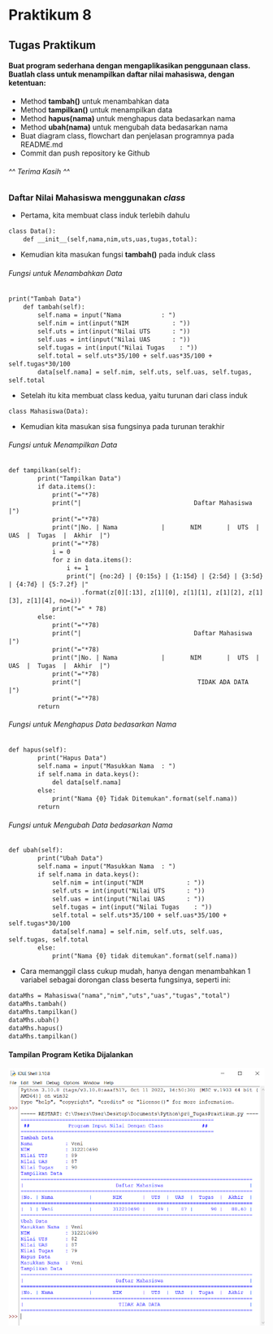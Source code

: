  # Praktikum 8 
## Tugas Praktikum
#### Buat program sederhana dengan mengaplikasikan penggunaan class. Buatlah class untuk menampilkan daftar nilai mahasiswa, dengan ketentuan:
- Method **tambah()** untuk menambahkan data
- Method **tampilkan()** untuk menampilkan data
- Method **hapus(nama)** untuk menghapus data bedasarkan nama
- Method **ubah(nama)** untuk mengubah data bedasarkan nama
- Buat diagram class, flowchart dan penjelasan programnya pada README.md
- Commit dan push repository ke Github
###### ^^ Terima Kasih ^^
### Daftar Nilai Mahasiswa menggunakan *class*
- Pertama, kita membuat class induk terlebih dahulu
```
class Data():
    def __init__(self,nama,nim,uts,uas,tugas,total):
```
- Kemudian kita masukan fungsi **tambah()** pada induk class
###### Fungsi untuk Menambahkan Data
```
print("Tambah Data")
    def tambah(self):
        self.nama = input("Nama           : ")
        self.nim = int(input("NIM            : "))
        self.uts = int(input("Nilai UTS      : "))
        self.uas = int(input("Nilai UAS      : "))
        self.tugas = int(input("Nilai Tugas    : "))
        self.total = self.uts*35/100 + self.uas*35/100 + self.tugas*30/100
        data[self.nama] = self.nim, self.uts, self.uas, self.tugas, self.total
```
- Setelah itu kita membuat class kedua, yaitu turunan dari class induk
```
class Mahasiswa(Data):
```
- Kemudian kita masukan sisa fungsinya pada turunan terakhir
###### Fungsi untuk Menampilkan Data
```
def tampilkan(self):
        print("Tampilkan Data")
        if data.items():
            print("="*78)
            print("|                               Daftar Mahasiswa                             |")
            print("="*78)
            print("|No. | Nama            |       NIM       |  UTS  |  UAS  |  Tugas  |  Akhir  |")
            print("="*78)
            i = 0
            for z in data.items():
                i += 1
                print("| {no:2d} | {0:15s} | {1:15d} | {2:5d} | {3:5d} | {4:7d} | {5:7.2f} |"
                    .format(z[0][:13], z[1][0], z[1][1], z[1][2], z[1][3], z[1][4], no=i))
            print("=" * 78)
        else:
            print("="*78)
            print("|                               Daftar Mahasiswa                             |")
            print("="*78)
            print("|No. | Nama            |       NIM       |  UTS  |  UAS  |  Tugas  |  Akhir  |")
            print("="*78)
            print("|                                TIDAK ADA DATA                              |")
            print("="*78)
        return
```
###### Fungsi untuk Menghapus Data bedasarkan Nama
```
def hapus(self):
        print("Hapus Data")
        self.nama = input("Masukkan Nama  : ")
        if self.nama in data.keys():
            del data[self.nama]
        else:
            print("Nama {0} Tidak Ditemukan".format(self.nama))
        return
```
###### Fungsi untuk Mengubah Data bedasarkan Nama
```
def ubah(self):
        print("Ubah Data")
        self.nama = input("Masukkan Nama  : ")
        if self.nama in data.keys():
            self.nim = int(input("NIM            : "))
            self.uts = int(input("Nilai UTS      : "))
            self.uas = int(input("Nilai UAS      : "))
            self.tugas = int(input("Nilai Tugas    : "))
            self.total = self.uts*35/100 + self.uas*35/100 + self.tugas*30/100
            data[self.nama] = self.nim, self.uts, self.uas, self.tugas, self.total
        else:
            print("Nama {0} tidak ditemukan".format(self.nama))
```
- Cara memanggil class cukup mudah, hanya dengan menambahkan 1 variabel sebagai dorongan class beserta fungsinya, seperti ini:
```
dataMhs = Mahasiswa("nama","nim","uts","uas","tugas","total")
dataMhs.tambah()
dataMhs.tampilkan()
dataMhs.ubah()
dataMhs.hapus()
dataMhs.tampilkan()
```
#### Tampilan Program Ketika Dijalankan
![gambar](ss/ss8.1.png)
